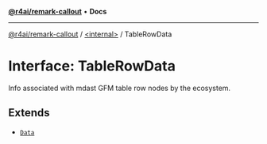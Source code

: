 [**@r4ai/remark-callout**](../../README.md) • **Docs**

***

[@r4ai/remark-callout](../../globals.md) / [\<internal\>](../README.md) / TableRowData

# Interface: TableRowData

Info associated with mdast GFM table row nodes by the ecosystem.

## Extends

- [`Data`](Data.md)
